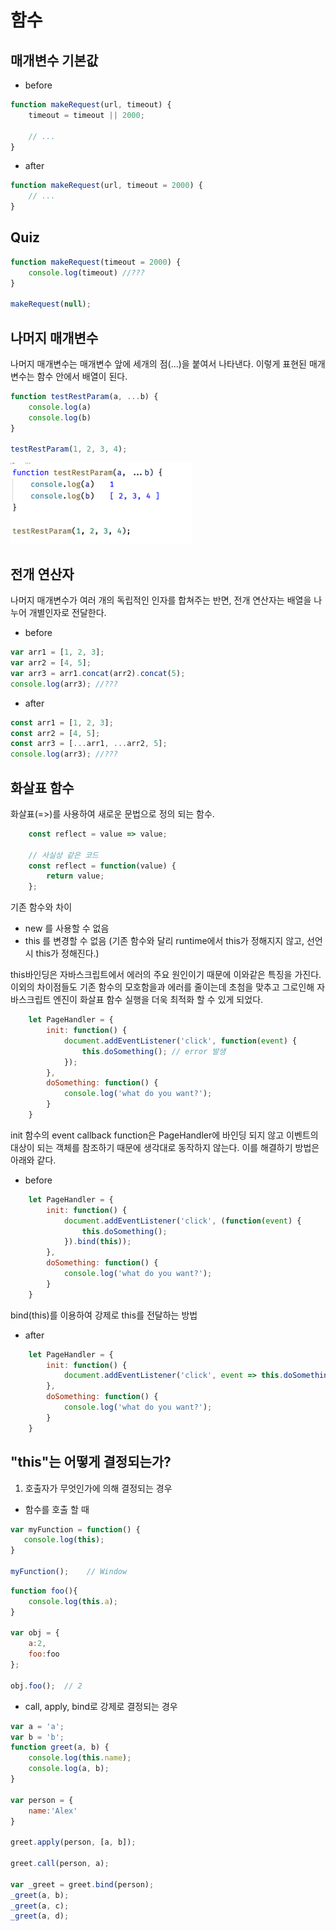 # 함수

## 매개변수 기본값

- before
```javascript
function makeRequest(url, timeout) {
    timeout = timeout || 2000;

    // ...
}
```

- after
```javascript
function makeRequest(url, timeout = 2000) {
    // ...
}
```

## Quiz

```javascript
function makeRequest(timeout = 2000) {
    console.log(timeout) //???
}

makeRequest(null);
```

## 나머지 매개변수
나머지 매개변수는 매개변수 앞에 세개의 점(...)을 붙여서 나타낸다. 이렇게 표현된 매개변수는 함수 안에서 배열이 된다.

```javascript
function testRestParam(a, ...b) {
    console.log(a)
    console.log(b)
}

testRestParam(1, 2, 3, 4);
```

<img src='./2.png' width='290'> 

## 전개 연산자

나머지 매개변수가 여러 개의 독립적인 인자를 합쳐주는 반면, 전개 연산자는 배열을 나누어 개별인자로 전달한다.

- before
```javascript
var arr1 = [1, 2, 3];
var arr2 = [4, 5];
var arr3 = arr1.concat(arr2).concat(5);
console.log(arr3); //???
```

- after
```javascript
const arr1 = [1, 2, 3];
const arr2 = [4, 5];
const arr3 = [...arr1, ...arr2, 5];
console.log(arr3); //???
```


## 화살표 함수
화살표(=>)를 사용하여 새로운 문법으로 정의 되는 함수.

``` javascript
    const reflect = value => value;

    // 사실상 같은 코드
    const reflect = function(value) {
        return value;
    };
```
기존 함수와 차이
- new 를 사용할 수 없음
- this 를 변경할 수 없음 (기존 함수와 달리 runtime에서 this가 정해지지 않고, 선언시 this가 정해진다.)

this바인딩은 자바스크립트에서 에러의 주요 원인이기 때문에 이와같은 특징을 가진다. 이외의 차이점들도 기존 함수의 모호함을과 에러를 줄이는데 초첨을 맞추고 그로인해 자바스크립트 엔진이 화살표 함수 실행을 더욱 최적화 할 수 있게 되었다.

``` javascript
    let PageHandler = {
        init: function() {
            document.addEventListener('click', function(event) {
                this.doSomething(); // error 발생
            });
        },
        doSomething: function() {
            console.log('what do you want?');
        }
    }
```

init 함수의 event callback function은 PageHandler에 바인딩 되지 않고 이벤트의 대상이 되는 객체를 참조하기 때문에 생각대로 동작하지 않는다. 이를 해결하기 방법은 아래와 같다.

 - before 
``` javascript
    let PageHandler = {
        init: function() {
            document.addEventListener('click', (function(event) {
                this.doSomething();
            }).bind(this));
        },
        doSomething: function() {
            console.log('what do you want?');
        }
    }
```
bind(this)를 이용하여 강제로 this를 전달하는 방법

- after
``` javascript
    let PageHandler = {
        init: function() {
            document.addEventListener('click', event => this.doSomething());
        },
        doSomething: function() {
            console.log('what do you want?');
        }
    }
```


## "this"는 어떻게 결정되는가?

1. 호출자가 무엇인가에 의해 결정되는 경우

- 함수를 호출 할 때

``` javascript
var myFunction = function() {
   console.log(this);
}

myFunction();    // Window 

```

``` javascript
function foo(){
	console.log(this.a);
}

var obj = {
	a:2,
	foo:foo
};

obj.foo();  // 2 
```

- call, apply, bind로 강제로 결정되는 경우
```javascript
var a = 'a';
var b = 'b';
function greet(a, b) {
	console.log(this.name);
    console.log(a, b);
}

var person = {
	name:'Alex'
}

greet.apply(person, [a, b]);

greet.call(person, a);

var _greet = greet.bind(person);
_greet(a, b);
_greet(a, c);
_greet(a, d);
```

